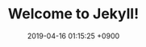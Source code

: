 ---
layout: post
title:  "Welcome to Jekyll!"
date:   2019-04-16 01:15:25 +0900
categories: jekyll update
---